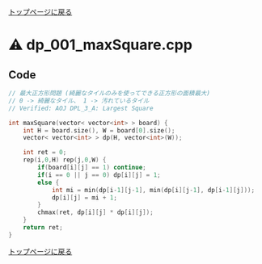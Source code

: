 <!-- mathjax config similar to math.stackexchange -->
<script type="text/javascript" async
  src="https://cdnjs.cloudflare.com/ajax/libs/mathjax/2.7.5/MathJax.js?config=TeX-MML-AM_CHTML">
</script>
<script type="text/x-mathjax-config">
  MathJax.Hub.Config({
    TeX: { equationNumbers: { autoNumber: "AMS" }},
    tex2jax: {
      inlineMath: [ ['$','$'] ],
      processEscapes: true
    },
    "HTML-CSS": { matchFontHeight: false },
    displayAlign: "left",
    displayIndent: "2em"
  });
</script>

<script type="text/javascript" src="https://cdnjs.cloudflare.com/ajax/libs/jquery/3.4.1/jquery.min.js"></script>
<link rel="stylesheet" href="../css/copy-button.css" />
<script type="text/javascript" src="../js/balloons.js"></script>
<script type="text/javascript" src="../js/copy-button.js"></script>



[トップページに戻る](../index.html)

# :warning: dp\_001\_maxSquare.cpp

## Code

```cpp
// 最大正方形問題 (綺麗なタイルのみを使ってできる正方形の面積最大)
// 0 -> 綺麗なタイル、 1 -> 汚れているタイル
// Verified: AOJ DPL_3_A: Largest Square

int maxSquare(vector< vector<int> > board) {
    int H = board.size(), W = board[0].size();
    vector< vector<int> > dp(H, vector<int>(W));

    int ret = 0;
    rep(i,0,H) rep(j,0,W) {
        if(board[i][j] == 1) continue;
        if(i == 0 || j == 0) dp[i][j] = 1;
        else {
            int mi = min(dp[i-1][j-1], min(dp[i][j-1], dp[i-1][j]));
            dp[i][j] = mi + 1;
        }
        chmax(ret, dp[i][j] * dp[i][j]);
    }
    return ret;
}
```

[トップページに戻る](../index.html)
